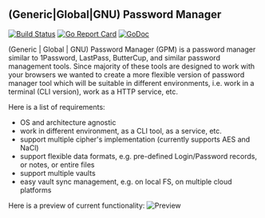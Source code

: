 ## (Generic|Global|GNU) Password Manager

[![Build Status](https://github.com/vkuznet/pwm/actions/workflows/go.yml/badge.svg)](https://github.com/vkuznet/pwm/actions/workflows/go.yml)
[![Go Report Card](https://goreportcard.com/badge/github.com/vkuznet/pwm)](https://goreportcard.com/report/github.com/vkuznet/pwm)
[![GoDoc](https://godoc.org/github.com/vkuznet/pwm?status.svg)](https://godoc.org/github.com/vkuznet/pwm)

(Generic | Global | GNU) Password Manager (GPM) is a password manager similar
to 1Password, LastPass, ButterCup, and similar password management tools.
Since majority of these tools are designed to work with your browsers we
wanted to create a more flexible version of password manager tool which
will be suitable in different environments, i.e. work in a terminal (CLI
version), work as a HTTP service, etc.

Here is a list of requirements:
- OS and architecture agnostic
- work in different environment, as a CLI tool, as a service, etc.
- support multiple cipher's implementation (currently supports AES and NaCl)
- support flexible data formats, e.g. pre-defined Login/Password records,
  or notes, or entire files
- support multiple vaults
- easy vault sync management, e.g. on local FS, on multiple cloud platforms

Here is a preview of current functionality:
![Preview](doc/images/gpm.gif)
